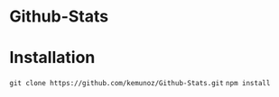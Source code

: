 # Github-Stats
# Installation
`git clone https://github.com/kemunoz/Github-Stats.git`
`npm install`
